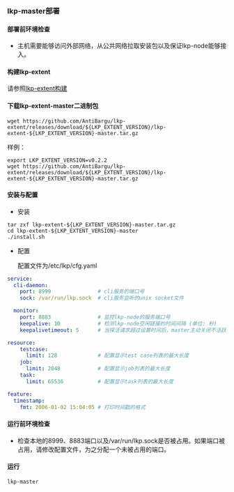 ### lkp-master部署

#### 部署前环境检查

- 主机需要能够访问外部网络，从公共网络拉取安装包以及保证lkp-node能够接入。



#### 构建lkp-extent

请参照[lkp-extent构建](../build/lkp-extent构建.md)



#### 下载lkp-extent-master二进制包

```shell
wget https://github.com/AntiBargu/lkp-extent/releases/download/${LKP_EXTENT_VERSION}/lkp-extent-${LKP_EXTENT_VERSION}-master.tar.gz
```

样例：

```shell
export LKP_EXTENT_VERSION=v0.2.2
wget https://github.com/AntiBargu/lkp-extent/releases/download/${LKP_EXTENT_VERSION}/lkp-extent-${LKP_EXTENT_VERSION}-master.tar.gz
```



#### 安装与配置

- 安装

```shell
tar zxf lkp-extent-${LKP_EXTENT_VERSION}-master.tar.gz
cd lkp-extent-${LKP_EXTENT_VERSION}-master
./install.sh
```

- 配置

    配置文件为/etc/lkp/cfg.yaml

```yaml
service:
  cli-daemon:
    port: 8999               # cli服务的端口号
    sock: /var/run/lkp.sock  # cli服务监听的unix socket文件

  monitor:
    port: 8883               # 监控lkp-node的服务端口号
    keepalive: 10            # 检测lkp-node空闲链接的时间间隔 (单位: 秒)
    keepalivetimeout: 5      # 当探活请求超过设置时间后，master主动关闭不活跃链接 (单位: 秒)

resource:
    testcase:
      limit: 128             # 配置显示test case列表的最大长度
    job:
      limit: 2048            # 配置显示job列表的最大长度
    task:
      limit: 65536           # 配置显示task列表的最大长度

feature:
  timestamp:
    fmt: 2006-01-02 15:04:05 # 打印时间戳的格式
```



#### 运行前环境检查

- 检查本地的8999、8883端口以及/var/run/lkp.sock是否被占用。如果端口被占用，请修改配置文件，为之分配一个未被占用的端口。



#### 运行

```shell
lkp-master
```

